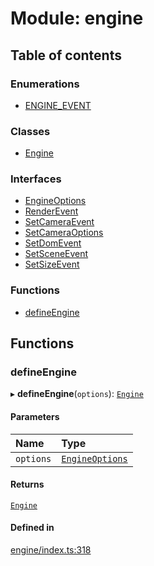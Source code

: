 # Module: engine

## Table of contents

### Enumerations

- [ENGINE\_EVENT](../enums/engine.ENGINE_EVENT.md)

### Classes

- [Engine](../classes/engine.Engine.md)

### Interfaces

- [EngineOptions](../interfaces/engine.EngineOptions.md)
- [RenderEvent](../interfaces/engine.RenderEvent.md)
- [SetCameraEvent](../interfaces/engine.SetCameraEvent.md)
- [SetCameraOptions](../interfaces/engine.SetCameraOptions.md)
- [SetDomEvent](../interfaces/engine.SetDomEvent.md)
- [SetSceneEvent](../interfaces/engine.SetSceneEvent.md)
- [SetSizeEvent](../interfaces/engine.SetSizeEvent.md)

### Functions

- [defineEngine](engine.md#defineengine)

## Functions

### defineEngine

▸ **defineEngine**(`options`): [`Engine`](../classes/engine.Engine.md)

#### Parameters

| Name | Type |
| :------ | :------ |
| `options` | [`EngineOptions`](../interfaces/engine.EngineOptions.md) |

#### Returns

[`Engine`](../classes/engine.Engine.md)

#### Defined in

[engine/index.ts:318](https://github.com/Shiotsukikaedesari/vis-three/blob/f03bb58b/packages/core/engine/index.ts#L318)
